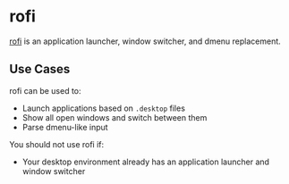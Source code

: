 # rofi

[rofi][rofi] is an application launcher, window switcher, and dmenu replacement.

## Use Cases

rofi can be used to:

- Launch applications based on `.desktop` files
- Show all open windows and switch between them
- Parse dmenu-like input

You should not use rofi if:

- Your desktop environment already has an application launcher and window switcher

[rofi]: https://github.com/DaveDavenport/rofi

